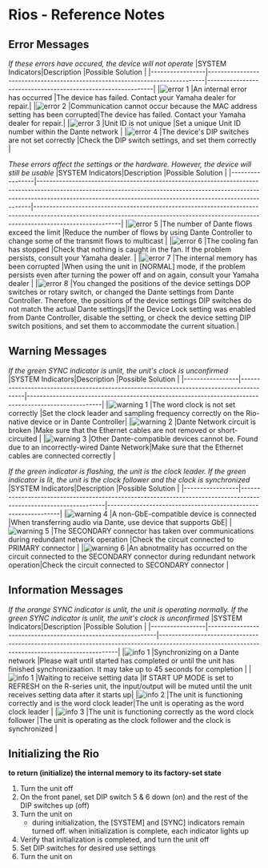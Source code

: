 # Rios - Reference Notes

## Error Messages
*If these errors have occured, the device will not operate*
|SYSTEM Indicators|Description                                                                  |Possible Solution                                            |
|-----------------|-----------------------------------------------------------------------------|-------------------------------------------------------------|
|![error 1](photos/error_1.png)          |An internal error has occurred                                               |The device has failed. Contact your Yamaha dealer for repair.|
|![error 2](photos/error_2.png)          |Communication cannot occur because the MAC address setting has been corrupted|The device has failed. Contact your Yamaha dealer for repair.|
|![error 3](photos/error_3.png)          |Unit ID is not unique                                                        |Set a unique Unit ID number within the Dante network         |
|![error 4](photos/error_4.png)          |The device's DIP switches are not set correctly                              |Check the DIP switch settings, and set them correctly        |


*These errors affect the settings or the hardware. However, the device will still be usable*
|SYSTEM Indicators|Description                                                                                                                                                                                                                             |Possible Solution                                                                                                                                                                      |
|-----------------|----------------------------------------------------------------------------------------------------------------------------------------------------------------------------------------------------------------------------------------|---------------------------------------------------------------------------------------------------------------------------------------------------------------------------------------|
|![error 5](photos/error_5.png)            |The number of Dante flows exceed the limit                                                                                                                                                                                              |Reduce the number of flows by using Dante Controller to change some of the transmit flows to multicast                                                                                 |
|![error 6](photos/error_6.png)            |The cooling fan has stopped                                                                                                                                                                                                             |Check that nothing is caught in the fan. If the problem persists, consult your Yamaha dealer.                                                                                          |
|![error 7](photos/error_7.png)            |The internal memory has been corrupted                                                                                                                                                                                                  |When using the unit in [NORMAL] mode, if the problem persists even after turning the power off and on again, consult your Yamaha dealer                                                |
|![error 8](photos/error_8.png)            |You changed the positions of the device settings DOP switches or rotary switch, or changed the Dante settings from Dante Controller. Therefore, the positions of the device settings DIP switches do not match the actual Dante settings|If the Device Lock setting was enabled from Dante Controller, disable the setting, or check the device setting DIP switch positions, and set them to accommodate the current situation.|


## Warning Messages
*If the green SYNC indicator is unlit, the unit's clock is unconfirmed*
|SYSTEM Indicators|Description                                                                              |Possible Solution                                                                                    |
|-----------------|-----------------------------------------------------------------------------------------|-----------------------------------------------------------------------------------------------------|
|![warning 1](photos/warning_1.png)        |The word clock is not set correctly                                                      |Set the clock leader and sampling frequency correctly on the Rio-native device or in Dante Controller|
|![warning 2](photos/warning_2.png)        |Dante Network circuit is broken                                                          |Make sure that the Ethernet cables are not removed or short-circuited                                |
|![warning 3](photos/warning_3.png)        |Other Dante-compatible devices cannot be. Found due to an incorrectly-wired Dante Network|Make sure that the Ethernet cables are connected correctly                                           |

*If the green indicator is flashing, the unit is the clock leader. If the green indicator is lit, the unit is the clock follower and the clock is synchronized*
|SYSTEM Indicators|Description                                                                                                       |Possible Solution                                              |
|-----------------|------------------------------------------------------------------------------------------------------------------|---------------------------------------------------------------|
|![warning 4](photos/warning_4.png)        |A non-GbE-compatible device is connected                                                                          |When transferring audio via Dante, use device that supports GbE|
|![warning 5](photos/warning_5.png)        |The SECONDARY connector has taken over communications during redundant network operation                          |Check the circuit connected to PRIMARY connector               |
|![warning 6](photos/warning_6.png)        |An abnotmality has occurred on the circuit connected to the SECONDARY connector during redundant network operation|Check the circuit connected to SECONDARY connector             |


## Information Messages
*If the orange SYNC indicator is unlit, the unit is operating normally. If the green SYNC indicator is unlit, the unit's clock is unconfirmed*
|SYSTEM Indicators|Description                                                   |Possible Solution                                                                                                                              |
|-----------------|--------------------------------------------------------------|-----------------------------------------------------------------------------------------------------------------------------------------------|
|![info 1](photos/info_1.png)           |Synchronizing on a Dante network                              |Please wait until started has completed or until the unit has finished synchronizaation. It may take up to 45 seconds for completion           |
|![info 1](photos/info_1.png)           |Waiting to receive setting data                               |If START UP MODE is set to REFRESH on the R-series unit, the input/output will be muted until the unit receives setting data after it starts up|
|![info 2](photos/info_2.png)           |The unit is functioning correctly and is the word clock leader|The unit is operating as the word clock leader                                                                                                 |
|![info 3](photos/info_3.png)           |The unit is functioning correctly as the word clock follower  |The unit is operating as the clock follower and the clock is synchronized                                                                      |



## Initializing the Rio
**to return (initialize) the internal memory to its factory-set state**
1. Turn the unit off
2. On the front panel, set DIP switch 5 & 6 down (on) and the rest of the DIP switches up (off)
3. Turn the unit on
	* during initialization, the [SYSTEM] and [SYNC] indicators remain turned off. when initialization is complete, each indicator lights up
4. Verify that initialization is completed, and turn the unit off
5. Set DIP switches for desired use settings
6. Turn the unit on

